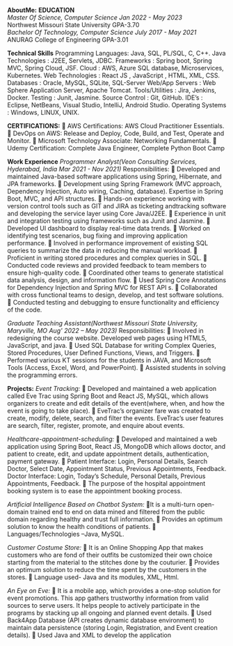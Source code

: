 **AboutMe:**
**EDUCATION**<br>
*Master Of Science, Computer Science                                                  Jan 2022 - May 2023*<br>
Northwest Missouri State University                        GPA-3.70<br>
*Bachelor Of Technology, Computer Science                                             July 2017 - May 2021*<br>
ANURAG College of Engineering                              GPA-3.01<br>

**Technical Skills**
Programming Languages: Java, SQL, PL/SQL, C, C++.
Java Technologies : J2EE, Servlets, JDBC.
Frameworks : Spring boot, Spring MVC, Spring Cloud, JSF.
Cloud : AWS, Azure SQL database, Microservices, Kubernetes.
Web Technologies : React JS , JavaScript , HTML, XML, CSS.
Databases : Oracle, MySQL, SQLite, SQL-Server
Web/App Servers : Web Sphere Application Server, Apache Tomcat.
Tools/Utilities : Jira, Jenkins, Docker.
Testing : Junit, Jasmine.
Source Control : Git, GitHub.
IDE’s : Eclipse, NetBeans, Visual Studio, IntelliJ, Android Studio.
Operating Systems : Windows, LINUX, UNIX.

**CERTIFICATIONS:**
 AWS Certifications: AWS Cloud Practitioner Essentials.
 DevOps on AWS: Release and Deploy, Code, Build, and Test, Operate and Monitor.
 Microsoft Technology Associate: Networking Fundamentals.
 Udemy Certification: Complete Java Engineer, Complete Python Boot Camp

**Work Experience**
*Programmer Analyst(Veon Consulting Services, Hyderabad, India Mar 2021 - Nov 2021)*
Responsibilities:
 Developed and maintained Java-based software applications using Spring, Hibernate, and JPA frameworks.
 Development using Spring Framework (MVC approach, Dependency Injection, Auto wiring, Caching,
database). Expertise in Spring Boot, MVC, and API structures.
 Hands-on experience working with version control tools such as GIT and JIRA as ticketing andtracking
software and developing the service layer using Core Java/J2EE.
 Experience in unit and integration testing using frameworks such as Junit and Jasmine.
 Developed UI dashboard to display real-time data trends.
 Worked on identifying test scenarios, bug fixing and improving application performance.
 Involved in performance improvement of existing SQL queries to summarize the data in reducing the
manual workload.
 Proficient in writing stored procedures and complex queries in SQL.
 Conducted code reviews and provided feedback to team members to ensure high-quality code.
 Coordinated other teams to generate statistical data analysis, design, and information flow.
 Used Spring Core Annotations for Dependency Injection and Spring MVC for REST API s.
 Collaborated with cross functional teams to design, develop, and test software solutions.
 Conducted testing and debugging to ensure functionality and efficiency of the code.

*Graduate Teaching Assistant(Northwest Missouri State University, Maryville, MO Aug' 2022 – May 2023)*
Responsibilities:
 Involved in redesigning the course website. Developed web pages using HTML5, JavaScript, and java.
 Used SQL Database for writing Complex Queries, Stored Procedures, User Defined Functions, Views, and
Triggers.
 Performed various KT sessions for the students in JAVA, and Microsoft Tools (Access, Excel, Word, and
PowerPoint).
 Assisted students in solving the programming errors.

**Projects:**
*Event Tracking:*
 Developed and maintained a web application called Eve Trac using Spring Boot and React JS, MySQL, which
allows organizers to create and edit details of the event(where, when, and how the event is going to take
place).
 EveTrac’s organizer fare was created to create, modify, delete, search, and filter the events. EveTrac’s user
features are search, filter, register, promote, and enquire about events.

*Healthcare-appointment-scheduling:*
 Developed and maintained a web application using Spring Boot, React JS, MongoDB which allows doctor, and
patient to create, edit, and update appointment details, authentication, payment gateway.
 Patient Interface: Login, Personal Details, Search Doctor, Select Date, Appointment Status, Previous
Appointments, Feedback. Doctor Interface: Login, Today’s Schedule, Personal Details, Previous
Appointments, Feedback.
 The purpose of the hospital appointment booking system is to ease the appointment booking process.

*Artificial Intelligence Based on Chatbot System:*
It is a multi-turn open-domain trained end to end on data mined and filtered from the public domain regarding healthy and
trust full information.
 Provides an optimum solution to know the health conditions of patients.
 Languages/Technologies –Java, MySQL.

*Customer Costume Store:*
 It is an Online Shopping App that makes customers who are fond of their outfits be customized their own choice starting from
the material to the stitches done by the couturier.
 Provides an optimum solution to reduce the time spent by the customers in the stores.
 Language used- Java and its modules, XML, Html.

*An Eye on Eve:*
 It is a mobile app, which provides a one-stop solution for event promotions. This app gathers trustworthy information from valid
sources to serve users. It helps people to actively participate in the programs by stacking up all ongoing and planned event
details.
 Used Back4App Database (API creates dynamic database environment) to maintain data persistence (storing Login, Registration,
and Event creation details).
 Used Java and XML to develop the application
